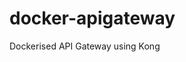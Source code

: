 # docker-apigateway
Dockerised API Gateway using Kong

<script src="https://stackfiles.io/embed/file/560d0f8e8ba74c01008d727e.js"></script>